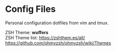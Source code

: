 # Config Files
Personal configuration dotfiles from vim and tmux.

ZSH Theme: **wuffers**<br>
ZSH Theme list: https://zshthem.es/all/<br>
https://github.com/ohmyzsh/ohmyzsh/wiki/Themes

